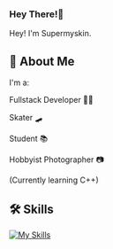
### Hey There!👋

Hey! I'm Supermyskin.

## 🚀 About Me
I'm a:

Fullstack Developer 👨‍💻

Skater 🛹

Student 📚

Hobbyist Photographer 📷

(Currently learning C++)
## 🛠 Skills
[![My Skills](https://skillicons.dev/icons?i=python,arch,vscode,windows,cpp)](https://skillicons.dev)

